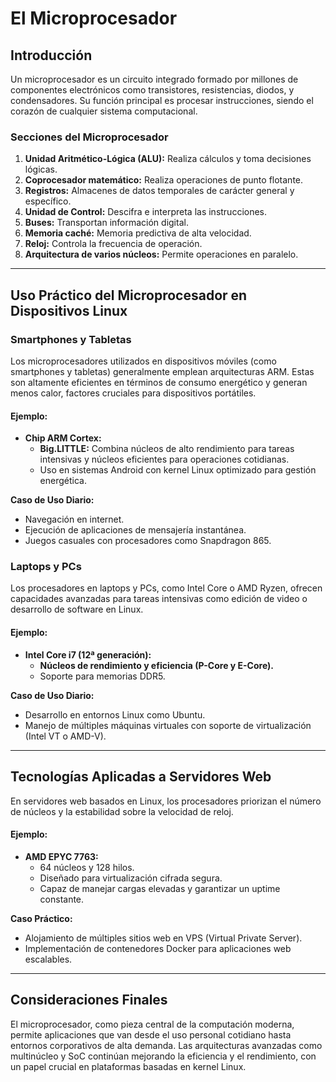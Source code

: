 # El Microprocesador

## Introducción

Un microprocesador es un circuito integrado formado por millones de componentes electrónicos como transistores, resistencias, diodos, y condensadores. Su función principal es procesar instrucciones, siendo el corazón de cualquier sistema computacional.

### Secciones del Microprocesador

1. **Unidad Aritmético-Lógica (ALU):** Realiza cálculos y toma decisiones lógicas.
2. **Coprocesador matemático:** Realiza operaciones de punto flotante.
3. **Registros:** Almacenes de datos temporales de carácter general y específico.
4. **Unidad de Control:** Descifra e interpreta las instrucciones.
5. **Buses:** Transportan información digital.
6. **Memoria caché:** Memoria predictiva de alta velocidad.
7. **Reloj:** Controla la frecuencia de operación.
8. **Arquitectura de varios núcleos:** Permite operaciones en paralelo.

---

## Uso Práctico del Microprocesador en Dispositivos Linux

### Smartphones y Tabletas

Los microprocesadores utilizados en dispositivos móviles (como smartphones y tabletas) generalmente emplean arquitecturas ARM. Estas son altamente eficientes en términos de consumo energético y generan menos calor, factores cruciales para dispositivos portátiles.

#### Ejemplo:
- **Chip ARM Cortex:**
  - **Big.LITTLE:** Combina núcleos de alto rendimiento para tareas intensivas y núcleos eficientes para operaciones cotidianas.
  - Uso en sistemas Android con kernel Linux optimizado para gestión energética.

**Caso de Uso Diario:**
- Navegación en internet.
- Ejecución de aplicaciones de mensajería instantánea.
- Juegos casuales con procesadores como Snapdragon 865.

### Laptops y PCs

Los procesadores en laptops y PCs, como Intel Core o AMD Ryzen, ofrecen capacidades avanzadas para tareas intensivas como edición de video o desarrollo de software en Linux.

#### Ejemplo:
- **Intel Core i7 (12ª generación):**
  - **Núcleos de rendimiento y eficiencia (P-Core y E-Core).**
  - Soporte para memorias DDR5.

**Caso de Uso Diario:**
- Desarrollo en entornos Linux como Ubuntu.
- Manejo de múltiples máquinas virtuales con soporte de virtualización (Intel VT o AMD-V).

---

## Tecnologías Aplicadas a Servidores Web

En servidores web basados en Linux, los procesadores priorizan el número de núcleos y la estabilidad sobre la velocidad de reloj.

#### Ejemplo:
- **AMD EPYC 7763:**
  - 64 núcleos y 128 hilos.
  - Diseñado para virtualización cifrada segura.
  - Capaz de manejar cargas elevadas y garantizar un uptime constante.

**Caso Práctico:**
- Alojamiento de múltiples sitios web en VPS (Virtual Private Server).
- Implementación de contenedores Docker para aplicaciones web escalables.

---

## Consideraciones Finales

El microprocesador, como pieza central de la computación moderna, permite aplicaciones que van desde el uso personal cotidiano hasta entornos corporativos de alta demanda. Las arquitecturas avanzadas como multinúcleo y SoC continúan mejorando la eficiencia y el rendimiento, con un papel crucial en plataformas basadas en kernel Linux.
